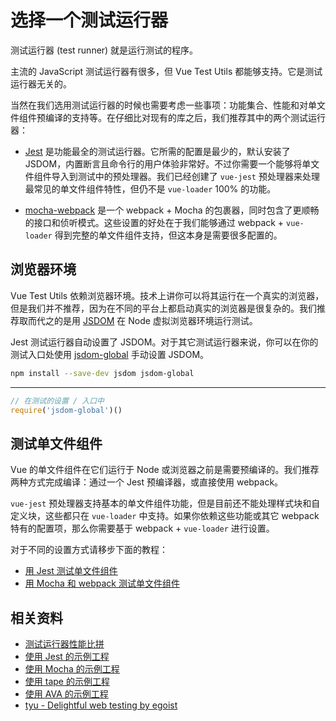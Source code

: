 # 选择一个测试运行器

测试运行器 (test runner) 就是运行测试的程序。

主流的 JavaScript 测试运行器有很多，但 Vue Test Utils 都能够支持。它是测试运行器无关的。

当然在我们选用测试运行器的时候也需要考虑一些事项：功能集合、性能和对单文件组件预编译的支持等。在仔细比对现有的库之后，我们推荐其中的两个测试运行器：

- [Jest](https://facebook.github.io/jest/docs/en/getting-started.html#content) 是功能最全的测试运行器。它所需的配置是最少的，默认安装了 JSDOM，内置断言且命令行的用户体验非常好。不过你需要一个能够将单文件组件导入到测试中的预处理器。我们已经创建了 `vue-jest` 预处理器来处理最常见的单文件组件特性，但仍不是 `vue-loader` 100% 的功能。

- [mocha-webpack](https://github.com/zinserjan/mocha-webpack) 是一个 webpack + Mocha 的包裹器，同时包含了更顺畅的接口和侦听模式。这些设置的好处在于我们能够通过 webpack + `vue-loader` 得到完整的单文件组件支持，但这本身是需要很多配置的。

## 浏览器环境

Vue Test Utils 依赖浏览器环境。技术上讲你可以将其运行在一个真实的浏览器，但是我们并不推荐，因为在不同的平台上都启动真实的浏览器是很复杂的。我们推荐取而代之的是用 [JSDOM](https://github.com/tmpvar/jsdom) 在 Node 虚拟浏览器环境运行测试。

Jest 测试运行器自动设置了 JSDOM。对于其它测试运行器来说，你可以在你的测试入口处使用 [jsdom-global](https://github.com/rstacruz/jsdom-global) 手动设置 JSDOM。

``` bash
npm install --save-dev jsdom jsdom-global
```
---
``` js
// 在测试的设置 / 入口中
require('jsdom-global')()
```

## 测试单文件组件

Vue 的单文件组件在它们运行于 Node 或浏览器之前是需要预编译的。我们推荐两种方式完成编译：通过一个 Jest 预编译器，或直接使用 webpack。

`vue-jest` 预处理器支持基本的单文件组件功能，但是目前还不能处理样式块和自定义块，这些都只在 `vue-loader` 中支持。如果你依赖这些功能或其它 webpack 特有的配置项，那么你需要基于 webpack + `vue-loader` 进行设置。

对于不同的设置方式请移步下面的教程：

- [用 Jest 测试单文件组件](./testing-SFCs-with-jest.md)
- [用 Mocha 和 webpack 测试单文件组件](./testing-SFCs-with-mocha-webpack.md)

## 相关资料

- [测试运行器性能比拼](https://github.com/eddyerburgh/vue-unit-test-perf-comparison)
- [使用 Jest 的示例工程](https://github.com/vuejs/vue-test-utils-jest-example)
- [使用 Mocha 的示例工程](https://github.com/vuejs/vue-test-utils-mocha-webpack-example)
- [使用 tape 的示例工程](https://github.com/eddyerburgh/vue-test-utils-tape-example)
- [使用 AVA 的示例工程](https://github.com/eddyerburgh/vue-test-utils-ava-example)
- [tyu - Delightful web testing by egoist](https://github.com/egoist/tyu)
